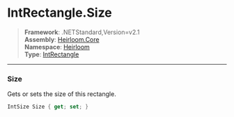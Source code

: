 # IntRectangle.Size

> **Framework**: .NETStandard,Version=v2.1  
> **Assembly**: [Heirloom.Core][0]  
> **Namespace**: [Heirloom][0]  
> **Type**: [IntRectangle][1]  

--------------------------------------------------------------------------------

### Size

Gets or sets the size of this rectangle.

```cs
IntSize Size { get; set; }
```

[0]: ../Heirloom.Core.md
[1]: Heirloom.IntRectangle.md
